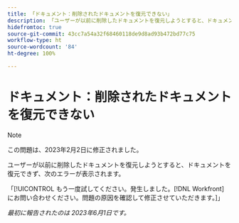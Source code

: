 ```yaml
---
title: 「ドキュメント：削除されたドキュメントを復元できない」
description: 「ユーザーが以前に削除したドキュメントを復元しようとすると、ドキュメントを復元できず、Whoops エラーが表示されます。」
hidefromtoc: true
source-git-commit: 43cc7a54a32f68460118de9d8ad93b472bd77c75
workflow-type: ht
source-wordcount: '84'
ht-degree: 100%

---
```



# ドキュメント：削除されたドキュメントを復元できない

>[!NOTE]
>
>この問題は、2023年2月2日に修正されました。

<!-- On WF and WFP TOCs-->

ユーザーが以前に削除したドキュメントを復元しようとすると、ドキュメントを復元できず、次のエラーが表示されます。

「[!UICONTROL もう一度試してください。発生しました。[!DNL Workfront] にお問い合わせください。問題の原因を確認して修正させていただきます。]」

_最初に報告されたのは 2023年6月1日です。_


